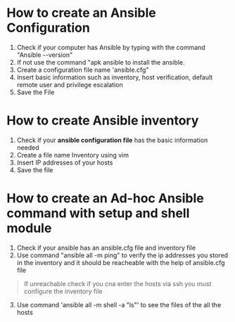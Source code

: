 # How to create an Ansible Configuration
1. Check if your computer has Ansible by typing with the command "Ansible --version"
2. If not use the command "apk ansible to install the ansible.
3. Create a configuration file name 'ansible.cfg" 
4. Insert basic information such as inventory, host verification, default remote user and privilege escalation
5. Save the File

# How to create Ansible inventory
1. Check if your **ansible configuration file** has the basic information needed
2. Create a file name Inventory using vim
3. Insert IP addresses of your hosts
4. Save the file

# How to create an Ad-hoc Ansible command with setup and shell module
1. Check if your ansible has an ansible.cfg file and inventory file
2. Use command "ansible all -m ping" to verify the ip addresses you stored in the inventory and it should be reacheable with the help of ansible.cfg file
> If unreachable check if you cna enter the hosts via ssh you must configure the inventory file
3. Use command 'ansible all -m shell -a "ls"' to see the files of the all the hosts
